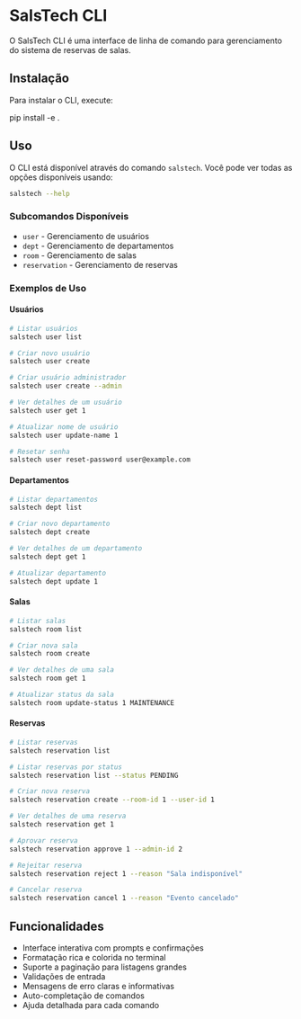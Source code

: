 # SalsTech CLI

O SalsTech CLI é uma interface de linha de comando para gerenciamento do sistema de reservas de salas.

## Instalação

Para instalar o CLI, execute:

pip install -e .

## Uso

O CLI está disponível através do comando `salstech`. Você pode ver todas as opções disponíveis usando:

```bash
salstech --help
```

### Subcomandos Disponíveis

- `user` - Gerenciamento de usuários
- `dept` - Gerenciamento de departamentos
- `room` - Gerenciamento de salas
- `reservation` - Gerenciamento de reservas

### Exemplos de Uso

#### Usuários

```bash
# Listar usuários
salstech user list

# Criar novo usuário
salstech user create

# Criar usuário administrador
salstech user create --admin

# Ver detalhes de um usuário
salstech user get 1

# Atualizar nome de usuário
salstech user update-name 1

# Resetar senha
salstech user reset-password user@example.com
```

#### Departamentos

```bash
# Listar departamentos
salstech dept list

# Criar novo departamento
salstech dept create

# Ver detalhes de um departamento
salstech dept get 1

# Atualizar departamento
salstech dept update 1
```

#### Salas

```bash
# Listar salas
salstech room list

# Criar nova sala
salstech room create

# Ver detalhes de uma sala
salstech room get 1

# Atualizar status da sala
salstech room update-status 1 MAINTENANCE
```

#### Reservas

```bash
# Listar reservas
salstech reservation list

# Listar reservas por status
salstech reservation list --status PENDING

# Criar nova reserva
salstech reservation create --room-id 1 --user-id 1

# Ver detalhes de uma reserva
salstech reservation get 1

# Aprovar reserva
salstech reservation approve 1 --admin-id 2

# Rejeitar reserva
salstech reservation reject 1 --reason "Sala indisponível"

# Cancelar reserva
salstech reservation cancel 1 --reason "Evento cancelado"
```

## Funcionalidades

- Interface interativa com prompts e confirmações
- Formatação rica e colorida no terminal
- Suporte a paginação para listagens grandes
- Validações de entrada
- Mensagens de erro claras e informativas
- Auto-completação de comandos
- Ajuda detalhada para cada comando
